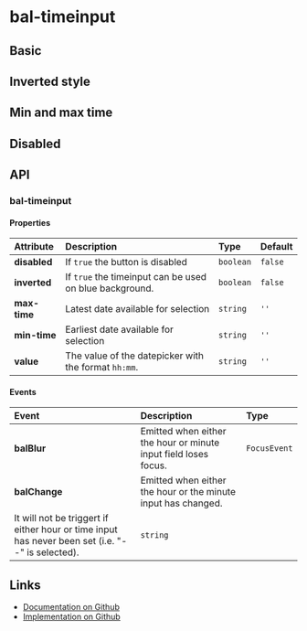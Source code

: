 # bal-timeinput

<!-- START: human documentation top -->

<!-- END: human documentation top -->

## Basic

<ClientOnly><docs-demo-bal-timeinput-107></docs-demo-bal-timeinput-107></ClientOnly>


## Inverted style

<ClientOnly><docs-demo-bal-timeinput-108></docs-demo-bal-timeinput-108></ClientOnly>


## Min and max time

<ClientOnly><docs-demo-bal-timeinput-109></docs-demo-bal-timeinput-109></ClientOnly>


## Disabled

<ClientOnly><docs-demo-bal-timeinput-110></docs-demo-bal-timeinput-110></ClientOnly>



## API

### bal-timeinput

#### Properties

| Attribute    | Description                                             | Type      | Default |
| :----------- | :------------------------------------------------------ | :-------- | :------ |
| **disabled** | If `true` the button is disabled                        | `boolean` | `false` |
| **inverted** | If `true` the timeinput can be used on blue background. | `boolean` | `false` |
| **max-time** | Latest date available for selection                     | `string`  | `''`    |
| **min-time** | Earliest date available for selection                   | `string`  | `''`    |
| **value**    | The value of the datepicker with the format `hh:mm`.    | `string`  | `''`    |

#### Events

| Event         | Description                                                                                                                                                    | Type         |
| :------------ | :------------------------------------------------------------------------------------------------------------------------------------------------------------- | :----------- |
| **balBlur**   | Emitted when either the hour or minute input field loses focus.                                                                                                | `FocusEvent` |
| **balChange** | Emitted when either the hour or the minute input has changed.
It will not be triggert if either hour or time input has never been set (i.e. "--" is selected). | `string`     |



<!-- START: human documentation bottom -->

<!-- END: human documentation bottom -->


## Links

* [Documentation on Github](https://github.com/baloise/design-system/blob/master/docs/src/components/components/bal-timeinput.md)
* [Implementation on Github](https://github.com/baloise/design-system/blob/master/packages/components/src/components/bal-timeinput)
